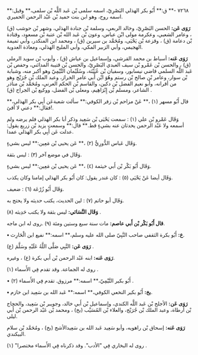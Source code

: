 ٧٢٦٨ -** ق:** أَبُو بكر الهذلي البَصْرِيّ، اسمه سلمى بْن عَبد اللَّه بْن سلمى،** وقيل:** اسمه روح، وهو ابن بنت حميد بْن عَبْد الرحمن الحميري.

**رَوَى عَن:** الحسن البَصْرِيّ، وخالد الربعي، وسلمة بْن جنادة الهذلي، وشهر بْن حوشب (ق) ، وعامر الشعبي، وعكرمة مولى ابْن عباس، وعون بْن عَبد الله بْن عتبة بْن مسعود، وقتادة بْن دعامة (ق) ، وقزعة بْن يَحْيَى، ومُحَمَّد بن سيرين (ق) ، ومحمد ابن المنكدر، وأبي تميمة الهجيمي، وأبي الزبير المكي، وأبي المليح الهذلي، ومعاذة العدوية.

**رَوَى عَنه:** أسباط بن محمد القرشي، وإسماعيل بن عياش (ق) ، وأيوب بْن سويد الرملي (ق) ، والحسن بْن عَمْرو بْن سيف العبدي البَصْرِيّ، والحسن بْن قتيبة المدائني، وحفص بْن عَبد اللَّه السلمي قاضي نيسابور، وسفيان بْن عُيَيْنَة، وسُلَيْمان التَّيْمِيّ وهو أكبر منه، وشبابة بْن سوار، وعامر بْن صالح بْن رستم وهُوَ ابْن أَبي عامر الخراز، وعبد الملك بْن جُرَيْج وهو من أقرانه، وأبو نعيم الفضل بْن دكين، والقاسم بْن الحكم العرني، ومُحَمَّد بْن مناذر الشاعر، ومسلم بْن إِبْرَاهِيم، ومعلى بْن الفضل، ووكيع بْن الجراح (ق) .

قال أَبُو مسهر (١) ،** عَنْ مزاحم بْن زفر الكوفي:** سألت شعبةعَن أَبِي بكر الهذلي،** فقال:** دعني لا أقئ!.

وَقَال عَمْرو بْن علي (١) : سمعت يَحْيَى بْن سَعِيد وذكر أبا بكر الهذلي فلم يرضه ولم أسمعه ولا عَبْد الرحمن يحدثان عنه بشيءٍ قط.** قال:** وسمعت يزيد بْن زريع يقول: عدلت عَن أَبِي بكر الهذلي عمدا.

وَقَال عَباس الدُّورِيُّ (٢) ،** عَن يحيى بْن مَعِين:** ليس بشيءٍ.

وَقَال في موضع آخر (٣) : ليس بثقة.

وَقَال أَبُو بَكْر بْن أَبي خيثمة (٤) ،** عَن يحيى بْن مَعِين:** ليس بشيءٍ.

وَقَال أيضا عَنْ يَحْيَى (٥) : كان غندر يقول: كان أَبُو بكر الهذلي إمامنا وكان يكذب.

وَقَال أَبُو زُرْعَة (٦) : ضعيف.

وَقَال أبو حاتم (٧) : لين الحديث، يكتب حديثه ولا يحتج به.

**وَقَال النَّسَائي:** ليس بثقة ولا يكتب حَدِيثه (٨) .

**قال أَبُو بَكْر بْن أَبي عاصم:** مات سنة سبع وستين ومئة (٩) .روى له ابن ماجه.

**• ع:** أَبُو بكرة الثقفي صاحب النَّبِيّ صلى الله عليه وسلم،** اسمه:** نفيع ابن الْحَارِث.

**رَوَى عَن:** النَّبِي صَلَّى اللَّهُ عَلَيْهِ وسَلَّمَ (ع) .

**رَوَى عَنه:** ابنه عَبْد الرحمن بْن أَبي بكرة (ع) ، وغيره.

روى له الجماعة. وقد تقدم فِي الأَسماء (١) .

• أَبُو بكير التَّيْمِيّ،** اسمه:** مرزوق. تقدم فِي الأَسماء (٢) .

**• بخ:** أَبُو بكير النخعي الكوفي،** اسمه:** عَبد الله بن سَعِيد ابن خازم.

**رَوَى عَن:** الأجلح بْن عَبد اللَّه الكندي، وإسماعيل بْن أَبي خالد، وجويبر بْن سَعِيد، والحجاج بْن أرطاة، وعبد الملك بْن جُرَيْج، والعلاء بْن المُسَيَّب (بخ) ، ومحمد بْن عَبْد الرحمن بْن أَبي ليلى.

**رَوَى عَنه:** إسحاق بْن راهويه، وأبو سَعِيد عَبد الله بن سَعِيدالأشج (بخ) ، ومُحَمَّد بْن سلام البيكندي.

روى له البخاري فِي "الأدب". وقد ذكرناه فِي الأَسماء مختصرا" (١) .